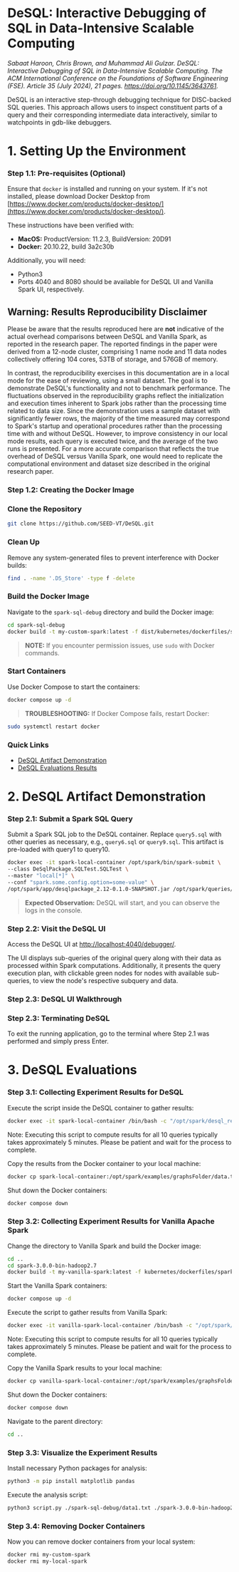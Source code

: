 
# DeSQL: Interactive Debugging of SQL in Data-Intensive Scalable Computing
*Sabaat Haroon, Chris Brown, and Muhammad Ali Gulzar. DeSQL: Interactive Debugging of SQL in
Data-Intensive Scalable Computing. The ACM International Conference on the Foundations of Software Engineering (FSE). Article 35 (July 2024), 21 pages. https://doi.org/10.1145/3643761.*

DeSQL is an interactive step-through debugging technique for DISC-backed SQL queries. This approach allows users to inspect constituent parts of a query and their corresponding intermediate data interactively, similar to watchpoints in gdb-like debuggers.


# 1. Setting Up the Environment 
### Step 1.1: Pre-requisites (Optional)

Ensure that `docker` is installed and running on your system. If it's not installed, please download Docker Desktop from [https://www.docker.com/products/docker-desktop/](https://www.docker.com/products/docker-desktop/).

These instructions have been verified with:
- **MacOS:** ProductVersion: 11.2.3, BuildVersion: 20D91
- **Docker:** 20.10.22, build 3a2c30b

Additionally, you will need:
- Python3
- Ports 4040 and 8080 should be available for DeSQL UI and Vanilla Spark UI, respectively.

## Warning: Results Reproducibility Disclaimer

Please be aware that the results reproduced here are **not** indicative of the actual overhead comparisons between DeSQL and Vanilla Spark, as reported in the research paper. The reported findings in the paper were derived from a 12-node cluster, comprising 1 name node and 11 data nodes collectively offering 104 cores, 53TB of storage, and 576GB of memory.

In contrast, the reproducibility exercises in this documentation are in a local mode for the ease of reviewing, using a small dataset. The goal is to demonstrate DeSQL's functionality and not to benchmark performance. The fluctuations observed in the reproducibility graphs reflect the initialization and execution times inherent to Spark jobs rather than the processing time related to data size. Since the demonstration uses a sample dataset with significantly fewer rows, the majority of the time measured may correspond to Spark's startup and operational procedures rather than the processing time  with and without DeSQL. However, to improve consistency in our local mode results, each query is executed twice, and the average of the two runs is presented. For a more accurate comparison that reflects the true overhead of DeSQL versus Vanilla Spark, one would need to replicate the computational environment and dataset size described in the original research paper.


### Step 1.2: Creating the Docker Image

### Clone the Repository

```sh
git clone https://github.com/SEED-VT/DeSQL.git
```

### Clean Up

Remove any system-generated files to prevent interference with Docker builds:

```sh
find . -name '.DS_Store' -type f -delete
```

### Build the Docker Image

Navigate to the `spark-sql-debug` directory and build the Docker image:

```sh
cd spark-sql-debug
docker build -t my-custom-spark:latest -f dist/kubernetes/dockerfiles/spark/Dockerfile .
```

> **NOTE:** If you encounter permission issues, use `sudo` with Docker commands.

### Start Containers

Use Docker Compose to start the containers:

```sh
docker compose up -d
```

> **TROUBLESHOOTING:** If Docker Compose fails, restart Docker:

```sh
sudo systemctl restart docker
```

### Quick Links
- [DeSQL Artifact Demonstration](#2.-deSQL-artifact-demonstration)
- [DeSQL Evaluations Results](#3.-deSQL-evaluations )

# 2. DeSQL Artifact Demonstration

### Step 2.1: Submit a Spark SQL Query

Submit a Spark SQL job to the DeSQL container. Replace `query5.sql` with other queries as necessary, e.g., `query6.sql` or `query9.sql`. This artifact is pre-loaded with query1 to query10.

```sh
docker exec -it spark-local-container /opt/spark/bin/spark-submit \
--class DeSqlPackage.SQLTest.SQLTest \
--master "local[*]" \
--conf "spark.some.config.option=some-value" \
/opt/spark/app/desqlpackage_2.12-0.1.0-SNAPSHOT.jar /opt/spark/queries/quer5.sql
```

> **Expected Observation:** DeSQL will start, and you can observe the logs in the console.

### Step 2.2: Visit the DeSQL UI

Access the DeSQL UI at [http://localhost:4040/debugger/](http://localhost:4040/debugger/). 

The UI displays sub-queries of the original query along with their data as processed within Spark computations. Additionally, it presents the query execution plan, with clickable green nodes for nodes with available sub-queries, to view the node's respective subquery and data.

### Step 2.3: DeSQL UI Walkthrough 







### Step 2.3: Terminating DeSQL 
To exit the running application, go to the terminal where Step 2.1 was performed and simply press Enter.



# 3. DeSQL Evaluations 


### Step 3.1: Collecting Experiment Results for DeSQL

Execute the script inside the DeSQL container to gather results:

```sh
docker exec -it spark-local-container /bin/bash -c "/opt/spark/desql_results.sh"
```

Note: Executing this script to compute results for all 10 queries typically takes approximately 5 minutes. Please be patient and wait for the process to complete.


Copy the results from the Docker container to your local machine:

```sh
docker cp spark-local-container:/opt/spark/examples/graphsFolder/data.txt ./data1.txt
```

Shut down the Docker containers:

```sh
docker compose down
```

### Step 3.2: Collecting Experiment Results for Vanilla Apache Spark

Change the directory to Vanilla Spark and build the Docker image:

```sh
cd ..
cd spark-3.0.0-bin-hadoop2.7
docker build -t my-vanilla-spark:latest -f kubernetes/dockerfiles/spark/Dockerfile .
```

Start the Vanilla Spark containers:

```sh
docker compose up -d
```

Execute the script to gather results from Vanilla Spark:

```sh
docker exec -it vanilla-spark-local-container /bin/bash -c "/opt/spark/spark_results.sh"
```

Note: Executing this script to compute results for all 10 queries typically takes approximately 5 minutes. Please be patient and wait for the process to complete.

Copy the Vanilla Spark results to your local machine:

```sh
docker cp vanilla-spark-local-container:/opt/spark/examples/graphsFolder/data.txt ./data2.txt
```

Shut down the Docker containers:

```sh
docker compose down
```

Navigate to the parent directory:

```sh
cd ..
```

### Step 3.3: Visualize the Experiment Results

Install necessary Python packages for analysis:

```sh
python3 -m pip install matplotlib pandas
```

Execute the analysis script:

```sh
python3 script.py ./spark-sql-debug/data1.txt ./spark-3.0.0-bin-hadoop2.7/data2.txt
```

### Step 3.4: Removing Docker Containers
Now you can remove docker containers from your local system:

```sh
docker rmi my-custom-spark
docker rmi my-local-spark
```
